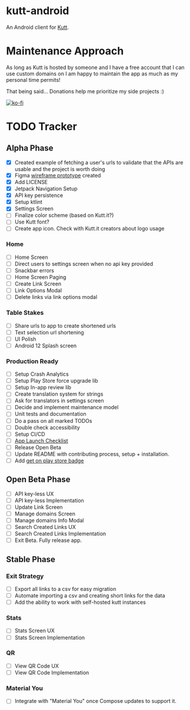 # kutt-android
An Android client for [Kutt](http://kutt.it/).

# Maintenance Approach

As long as Kutt is hosted by someone and I have a free account that I can use custom domains on I am
happy to maintain the app as much as my personal time permits!

That being said... Donations help me prioritize my side projects :)

[![ko-fi](https://ko-fi.com/img/githubbutton_sm.svg)](https://ko-fi.com/S6S64QETK)

# TODO Tracker

## Alpha Phase

- [x] Created example of fetching a user's urls to validate that the APIs are usable and the project
  is worth doing
- [x] Figma [wireframe prototype](data/kutt-android-wireframe.gif) created
- [x] Add LICENSE
- [x] Jetpack Navigation Setup
- [x] API key persistence
- [x] Setup ktlint
- [x] Settings Screen
- [ ] Finalize color scheme (based on Kutt.it?)
- [ ] Use Kutt font?
- [ ] Create app icon. Check with Kutt.it creators about logo usage

### Home

- [ ] Home Screen
- [ ] Direct users to settings screen when no api key provided
- [ ] Snackbar errors
- [ ] Home Screen Paging
- [ ] Create Link Screen
- [ ] Link Options Modal
- [ ] Delete links via link options modal

### Table Stakes

- [ ] Share urls to app to create shortened urls
- [ ] Text selection url shortening
- [ ] UI Polish
- [ ] Android 12 Splash screen

### Production Ready

- [ ] Setup Crash Analytics
- [ ] Setup Play Store force upgrade lib
- [ ] Setup In-app review lib
- [ ] Create translation system for strings
- [ ] Ask for translators in settings screen
- [ ] Decide and implement maintenance model
- [ ] Unit tests and documentation
- [ ] Do a pass on all marked TODOs
- [ ] Double check accessibility
- [ ] Setup CI/CD
- [ ] [App Launch Checklist](https://developer.android.com/distribute/best-practices/launch/launch-checklist)
- [ ] Release Open Beta
- [ ] Update README with contributing process, setup + installation.
- [ ] Add [get on play store badge](https://play.google.com/intl/en_gb/badges/)

## Open Beta Phase

- [ ] API key-less UX
- [ ] API key-less Implementation
- [ ] Update Link Screen
- [ ] Manage domains Screen
- [ ] Manage domains Info Modal
- [ ] Search Created Links UX
- [ ] Search Created Links Implementation
- [ ] Exit Beta. Fully release app.

## Stable Phase

### Exit Strategy

- [ ] Export all links to a csv for easy migration
- [ ] Automate importing a csv and creating short links for the data
- [ ] Add the ability to work with self-hosted kutt instances

### Stats

- [ ] Stats Screen UX
- [ ] Stats Screen Implementation

### QR

- [ ] View QR Code UX
- [ ] View QR Code Implementation

### Material You

- [ ] Integrate with "Material You" once Compose updates to support it. 